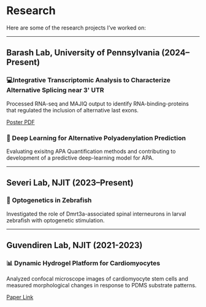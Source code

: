 # Research

Here are some of the research projects I’ve worked on:

---

## Barash Lab, University of Pennsylvania (2024–Present)  

### 💻Integrative Transcriptomic Analysis to Characterize Alternative Splicing near 3' UTR
Processed RNA-seq and MAJIQ output to identify RNA-binding-proteins that regulated the inclusion of alternative last exons.

[Poster PDF](poster.pdf)

### 🧬 Deep Learning for Alternative Polyadenylation Prediction
Evaluating exisitng APA Quantification methods and contributing to development of a predictive deep-learning model for APA. 

---

## Severi Lab, NJIT (2023–Present)  
### 🧠 Optogenetics in Zebrafish  
Investigated the role of Dmrt3a-associated spinal interneurons in larval zebrafish with optogenetic stimulation. 

---

## Guvendiren Lab, NJIT (2021-2023)
### 📊 Dynamic Hydrogel Platform for Cardiomyocytes  
Analyzed confocal microscope images of cardiomyocyte stem cells and measured morphological changes in response to PDMS substrate patterns.

[Paper Link](https://advanced.onlinelibrary.wiley.com/doi/10.1002/adhm.202402228)
